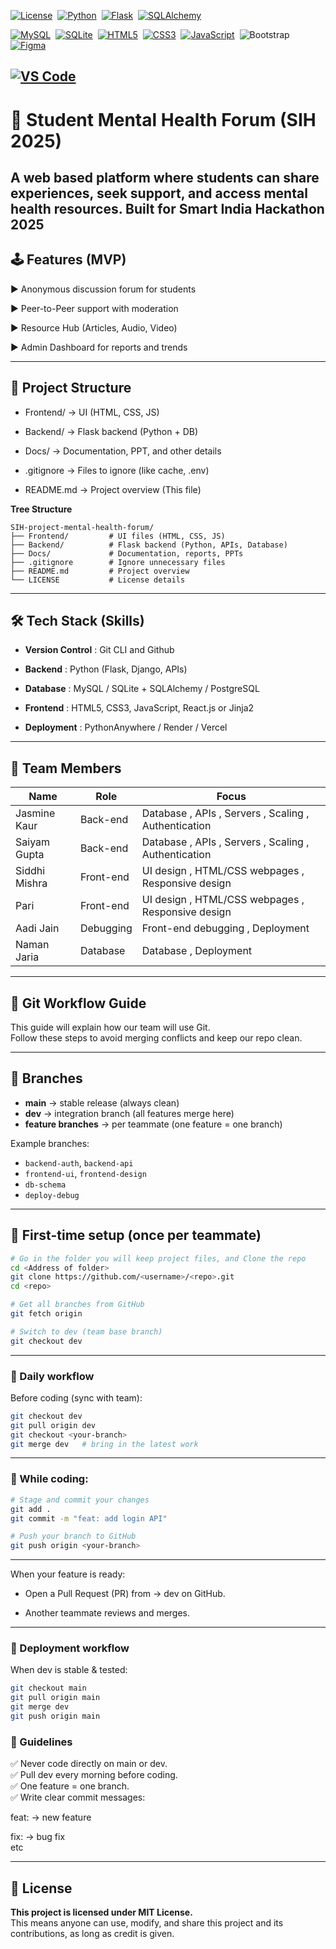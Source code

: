 [![License](https://img.shields.io/badge/License-MIT-green?style=flat-square&logo=mit&logoColor=white)](https://opensource.org/licenses/MIT)&nbsp;
[![Python](https://img.shields.io/badge/Python-3776AB?style=flat-square&logo=python&logoColor=white)](https://www.python.org/)&nbsp;
[![Flask](https://img.shields.io/badge/Flask-000000?style=flat-square&logo=flask&logoColor=white)](https://flask.palletsprojects.com/)&nbsp;
[![SQLAlchemy](https://img.shields.io/badge/SQLAlchemy-FF0000?style=flat-square&logo=sqlalchemy&logoColor=white)](https://www.sqlalchemy.org/)

[![MySQL](https://img.shields.io/badge/MySQL-00758F?style=flat-square&logo=mysql&logoColor=white)](https://www.mysql.com/)&nbsp;
[![SQLite](https://img.shields.io/badge/SQLite-003B57?style=flat-square&logo=sqlite&logoColor=white)](https://www.sqlite.org/)&nbsp;
[![HTML5](https://img.shields.io/badge/HTML5-E34F26?style=flat-square&logo=html5&logoColor=white)](https://developer.mozilla.org/en-US/docs/Web/HTML)&nbsp;
[![CSS3](https://img.shields.io/badge/CSS3-1572B6?style=flat-square&logo=css3&logoColor=white)](https://developer.mozilla.org/en-US/docs/Web/CSS)&nbsp;
[![JavaScript](https://img.shields.io/badge/JavaScript-F7DF1E?style=flat-square&logo=javascript&logoColor=black)](https://developer.mozilla.org/en-US/docs/Web/JavaScript)&nbsp;
![Bootstrap](https://img.shields.io/badge/Bootstrap-563D7C?style=flat-square&logo=bootstrap&logoColor=white)
[![Figma](https://img.shields.io/badge/Figma-F24E1E.svg?style=flat-square&logo=figma&logoColor=white)](https://www.figma.com/)


[![VS Code](https://img.shields.io/badge/Editor-VS%20Code-blue?style=flat-square&logo=visual-studio-code&logoColor=white)](https://code.visualstudio.com/)
---

# 🧠 Student Mental Health Forum (SIH 2025)
A web based platform where students can share experiences, seek support, and access mental health resources.
Built for **Smart India Hackathon 2025**
---
## 🕹️ Features (MVP)
▶ Anonymous discussion forum for students
                                                    
▶ Peer-to-Peer support with moderation
                        
▶ Resource Hub (Articles, Audio, Video)
                                            
▶ Admin Dashboard for reports and trends
                          
---
## 📂 Project Structure
- Frontend/ → UI (HTML, CSS, JS)
                                      
- Backend/  → Flask backend (Python + DB)
                                                    
- Docs/     → Documentation, PPT, and other details
                                                  
- .gitignore → Files to ignore (like cache, .env)
                              
- README.md  → Project overview (This file)

**Tree Structure**
```
SIH-project-mental-health-forum/
├── Frontend/         # UI files (HTML, CSS, JS)
├── Backend/          # Flask backend (Python, APIs, Database)
├── Docs/             # Documentation, reports, PPTs
├── .gitignore        # Ignore unnecessary files
├── README.md         # Project overview
└── LICENSE           # License details
```

---
## 🛠️ Tech Stack (Skills)
- **Version Control** : Git CLI and Github

- **Backend** : Python (Flask, Django, APIs)
                                
- **Database** : MySQL / SQLite + SQLAlchemy / PostgreSQL
                                          
- **Frontend** : HTML5, CSS3, JavaScript, React.js or Jinja2
                                          
- **Deployment** : PythonAnywhere / Render / Vercel
                      
----
## 👥 Team Members
| Name | Role | Focus |
|------|------|-------|
| Jasmine Kaur | Back-end | Database , APIs , Servers , Scaling , Authentication |
| Saiyam Gupta | Back-end | Database , APIs , Servers , Scaling , Authentication |
| Siddhi Mishra | Front-end | UI design , HTML/CSS webpages , Responsive design |
| Pari | Front-end | UI design , HTML/CSS webpages , Responsive design |
| Aadi Jain | Debugging | Front-end debugging , Deployment |
| Naman Jaria | Database | Database , Deployment |

---

## 🚀 Git Workflow Guide  

This guide will explain how our team will use Git.  
Follow these steps to avoid merging conflicts and keep our repo clean.  

---

## 🔹 Branches  
- **main** → stable release (always clean)  
- **dev** → integration branch (all features merge here)  
- **feature branches** → per teammate (one feature = one branch)  

Example branches:  
- `backend-auth`, `backend-api`  
- `frontend-ui`, `frontend-design`  
- `db-schema`  
- `deploy-debug`  

---

## 🔹 First-time setup (once per teammate)  
```bash
# Go in the folder you will keep project files, and Clone the repo
cd <Address of folder>
git clone https://github.com/<username>/<repo>.git
cd <repo>

# Get all branches from GitHub
git fetch origin

# Switch to dev (team base branch)
git checkout dev
```

---

### 🔹 Daily workflow

Before coding (sync with team):
```bash
git checkout dev
git pull origin dev
git checkout <your-branch>
git merge dev   # bring in the latest work
```
---

### 🔹 While coding:
```bash
# Stage and commit your changes
git add .
git commit -m "feat: add login API"

# Push your branch to GitHub
git push origin <your-branch>
```
---

When your feature is ready:

- Open a Pull Request (PR) from <your-branch> → dev on GitHub.

- Another teammate reviews and merges.

---

### 🔹 Deployment workflow

When dev is stable & tested:
```bash
git checkout main
git pull origin main
git merge dev
git push origin main

```

### 🔹 Guidelines

✅ Never code directly on main or dev.  
✅ Pull dev every morning before coding.    
✅ One feature = one branch.    
✅ Write clear commit messages: 

feat: → new feature

fix: → bug fix  
etc

---

## 📜 License

**This project is licensed under MIT License.**            
This means anyone can use, modify, and share this project and its contributions, as long as credit is given.
